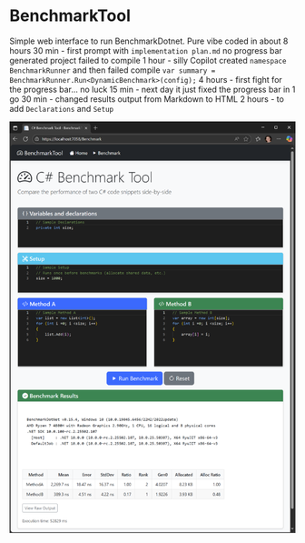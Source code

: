 # BenchmarkTool

Simple web interface to run BenchmarkDotnet.
Pure vibe coded in about 8 hours
30 min  - first prompt with `implementation plan.md`
          no progress bar
          generated project failed to compile
1 hour  - silly Copilot created `namespace BenchmarkRunner` and then failed compile `var summary = BenchmarkRunner.Run<DynamicBenchmark>(config);`
4 hours - first fight for the progress bar... no luck
15 min  - next day it just fixed the progress bar in 1 go
30 min  - changed results output from Markdown to HTML
2 hours - to add `Declarations` and `Setup`

![BenchmarkTool Screenshot](./screenshot.png)
